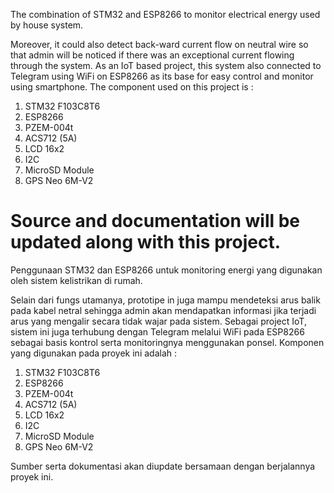 The combination of STM32 and ESP8266 to monitor electrical energy used by house system.

Moreover, it could also detect back-ward current flow on neutral wire so that admin will be noticed if there was an exceptional current flowing through the system. As an IoT based project, this system also connected to Telegram using WiFi on ESP8266 as its base for easy control and monitor using smartphone. The component used on this project is :
1. STM32 F103C8T6
2. ESP8266
3. PZEM-004t
4. ACS712 (5A)
5. LCD 16x2
6. I2C
7. MicroSD Module
8. GPS Neo 6M-V2

Source and documentation will be updated along with this project.
==================================================================================================================================================================
Penggunaan STM32 dan ESP8266 untuk monitoring energi yang digunakan oleh sistem kelistrikan di rumah.

Selain dari fungs utamanya, prototipe in juga mampu mendeteksi arus balik pada kabel netral sehingga admin akan mendapatkan informasi jika terjadi arus yang mengalir secara tidak wajar pada sistem. Sebagai project IoT, sistem ini juga terhubung dengan Telegram melalui WiFi pada ESP8266 sebagai basis kontrol serta monitoringnya menggunakan ponsel. Komponen yang digunakan pada proyek ini adalah :
1. STM32 F103C8T6
2. ESP8266
3. PZEM-004t
4. ACS712 (5A)
5. LCD 16x2
6. I2C
7. MicroSD Module
8. GPS Neo 6M-V2

Sumber serta dokumentasi akan diupdate bersamaan dengan berjalannya proyek ini.
